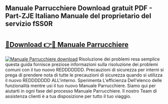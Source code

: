 ## Manuale Parrucchiere Download gratuit PDF - Part-ZJE Italiano Manuale del proprietario del servizio fSS0R

# <h2><a href="http://dfggauo.blite.top/?on=Manuale+Parrucchiere">🔗Download 👉🔴 Manuale Parrucchiere</a></h2>

[![Manuale Parrucchiere download](https://i.imgur.com/lujVjoI.png)](http://dfggauo.blite.top/?on=Manuale+Parrucchiere)
Risoluzione dei problemi resa semplice questa guida fornisce preziose informazioni sulla risoluzione dei problemi comuni con il tuo nuovo REDDDDDDD. Precauzioni di sicurezza per interni si prega di prendere nota di tutte le precauzioni di sicurezza quando si utilizza il nuovo REDDDDDDD ALL'interno. Sperimenta L'efficienza Dell'elenco delle funzionalità mentre usi il tuo nuovo Manuale Parrucchiere. Siamo qui per aiutarti in ogni fase del processo Manuale Parrucchiere. Il nostro Team di assistenza clienti è a tua disposizione per tutto il tuo viaggio.
